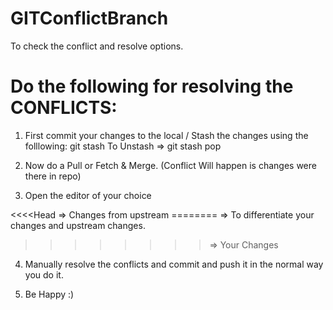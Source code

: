 # GITConflictBranch
To check the conflict and resolve options.


Do the following for resolving the CONFLICTS:
=============================================

1. First commit your changes to the local / Stash the changes using the folllowing:
    git stash
    To Unstash => git stash pop

2. Now do a Pull or Fetch & Merge. (Conflict Will happen is changes were there in repo)

3. Open the editor of your choice 

  <<<<Head => Changes from upstream
  ======== => To differentiate your changes and upstream changes.
  >>>>>>>> => Your Changes
  
4. Manually resolve the conflicts and commit and push it in the normal way you do it.

5. Be Happy :)
